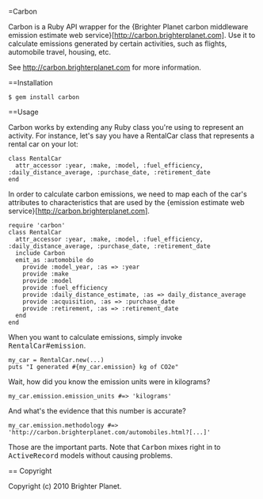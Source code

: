 =Carbon

Carbon is a Ruby API wrapper for the {Brighter Planet carbon middleware emission estimate web service}[http://carbon.brighterplanet.com]. Use it to calculate emissions generated by certain activities, such as flights, automobile travel, housing, etc.

See http://carbon.brighterplanet.com for more information.

==Installation

    $ gem install carbon

==Usage

Carbon works by extending any Ruby class you're using to represent an activity. For instance, let's say you have a RentalCar class that represents a rental car on your lot:

    class RentalCar
      attr_accessor :year, :make, :model, :fuel_efficiency, :daily_distance_average, :purchase_date, :retirement_date
    end

In order to calculate carbon emissions, we need to map each of the car's attributes to characteristics that are used by the {emission estimate web service}[http://carbon.brighterplanet.com].

    require 'carbon'
    class RentalCar
      attr_accessor :year, :make, :model, :fuel_efficiency, :daily_distance_average, :purchase_date, :retirement_date
      include Carbon
      emit_as :automobile do
        provide :model_year, :as => :year
        provide :make
        provide :model
        provide :fuel_efficiency
        provide :daily_distance_estimate, :as => daily_distance_average
        provide :acquisition, :as => :purchase_date
        provide :retirement, :as => :retirement_date
      end
    end

When you want to calculate emissions, simply invoke <tt>RentalCar</tt>#<tt>emission</tt>.

    my_car = RentalCar.new(...)
    puts "I generated #{my_car.emission} kg of CO2e"

Wait, how did you know the emission units were in kilograms?

    my_car.emission.emission_units #=> 'kilograms'

And what's the evidence that this number is accurate?

    my_car.emission.methodology #=> 'http://carbon.brighterplanet.com/automobiles.html?[...]'

Those are the important parts. Note that <tt>Carbon</tt> mixes right in to <tt>ActiveRecord</tt> models without causing problems.

== Copyright

Copyright (c) 2010 Brighter Planet.
